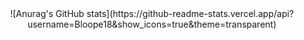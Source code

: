 <div align="center">
  ![Anurag's GitHub stats](https://github-readme-stats.vercel.app/api?username=Bloope18&show_icons=true&theme=transparent)
</div>
